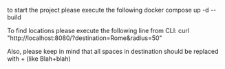 to start the project please execute the following 
 docker compose up -d --build



To find locations please execute the following line from CLI:
 curl "http://localhost:8080/?destination=Rome&radius=50"

Also, please keep in mind that all spaces in destination should be replaced with + (like Blah+blah)

